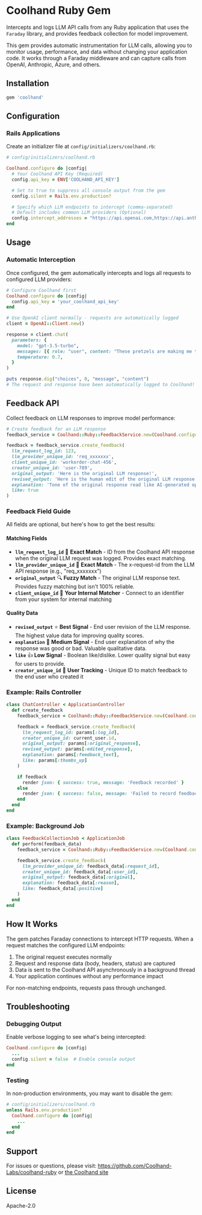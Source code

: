 # Coolhand Ruby Gem

Intercepts and logs LLM API calls from any Ruby application that uses the `Faraday` library, and provides feedback collection for model improvement.

This gem provides automatic instrumentation for LLM calls, allowing you to monitor usage, performance, and data without changing your application code. It works through a Faraday middleware and can capture calls from OpenAI, Anthropic, Azure, and others.

## Installation

```ruby
gem 'coolhand'
```

## Configuration

### Rails Applications

Create an initializer file at `config/initializers/coolhand.rb`:

```ruby
# config/initializers/coolhand.rb

Coolhand.configure do |config|
  # Your Coolhand API Key (Required)
  config.api_key = ENV['COOLHAND_API_KEY']

  # Set to true to suppress all console output from the gem
  config.silent = Rails.env.production?

  # Specify which LLM endpoints to intercept (comma-separated)
  # Default includes common LLM providers (Optional)
  config.intercept_addresses = "https://api.openai.com,https://api.anthropic.com"
end
```

## Usage

### Automatic Interception

Once configured, the gem automatically intercepts and logs all requests to configured LLM providers:

```ruby
# Configure Coolhand first
Coolhand.configure do |config|
  config.api_key = 'your_coolhand_api_key'
end

# Use OpenAI client normally - requests are automatically logged
client = OpenAI::Client.new()

response = client.chat(
  parameters: {
    model: "gpt-3.5-turbo",
    messages: [{ role: "user", content: "These pretzels are making me thirsty!"}],
    temperature: 0.7,
  }
)

puts response.dig("choices", 0, "message", "content")
# The request and response have been automatically logged to Coolhand!
```

## Feedback API

Collect feedback on LLM responses to improve model performance:

```ruby
# Create feedback for an LLM response
feedback_service = Coolhand::Ruby::FeedbackService.new(Coolhand.configuration)

feedback = feedback_service.create_feedback(
  llm_request_log_id: 123,
  llm_provider_unique_id: 'req_xxxxxxx',
  client_unique_id: 'workorder-chat-456',
  creator_unique_id: 'user-789',
  original_output: 'Here is the original LLM response!',
  revised_output: 'Here is the human edit of the original LLM response.',
  explanation: 'Tone of the original response read like AI-generated open source README docs',
  like: true
)
```

### Feedback Field Guide

All fields are optional, but here's how to get the best results:

#### Matching Fields
- **`llm_request_log_id`** 🎯 **Exact Match** - ID from the Coolhand API response when the original LLM request was logged. Provides exact matching.
- **`llm_provider_unique_id`** 🎯 **Exact Match** - The x-request-id from the LLM API response (e.g., "req_xxxxxxx")
- **`original_output`** 🔍 **Fuzzy Match** - The original LLM response text. Provides fuzzy matching but isn't 100% reliable.
- **`client_unique_id`** 🔗 **Your Internal Matcher** - Connect to an identifier from your system for internal matching

#### Quality Data
- **`revised_output`** ⭐ **Best Signal** - End user revision of the LLM response. The highest value data for improving quality scores.
- **`explanation`** 💬 **Medium Signal** - End user explanation of why the response was good or bad. Valuable qualitative data.
- **`like`** 👍 **Low Signal** - Boolean like/dislike. Lower quality signal but easy for users to provide.
- **`creator_unique_id`** 👤 **User Tracking** - Unique ID to match feedback to the end user who created it

### Example: Rails Controller

```ruby
class ChatController < ApplicationController
  def create_feedback
    feedback_service = Coolhand::Ruby::FeedbackService.new(Coolhand.configuration)

    feedback = feedback_service.create_feedback(
      llm_request_log_id: params[:log_id],
      creator_unique_id: current_user.id,
      original_output: params[:original_response],
      revised_output: params[:edited_response],
      explanation: params[:feedback_text],
      like: params[:thumbs_up]
    )

    if feedback
      render json: { success: true, message: 'Feedback recorded' }
    else
      render json: { success: false, message: 'Failed to record feedback' }, status: 422
    end
  end
end
```

### Example: Background Job

```ruby
class FeedbackCollectionJob < ApplicationJob
  def perform(feedback_data)
    feedback_service = Coolhand::Ruby::FeedbackService.new(Coolhand.configuration)

    feedback_service.create_feedback(
      llm_provider_unique_id: feedback_data[:request_id],
      creator_unique_id: feedback_data[:user_id],
      original_output: feedback_data[:original],
      explanation: feedback_data[:reason],
      like: feedback_data[:positive]
    )
  end
end
```

## How It Works

The gem patches Faraday connections to intercept HTTP requests. When a request matches the configured LLM endpoints:

1. The original request executes normally
2. Request and response data (body, headers, status) are captured
3. Data is sent to the Coolhand API asynchronously in a background thread
4. Your application continues without any performance impact

For non-matching endpoints, requests pass through unchanged.

## Troubleshooting

### Debugging Output

Enable verbose logging to see what's being intercepted:

```ruby
Coolhand.configure do |config|
  ...
  config.silent = false  # Enable console output
end
```

### Testing

In non-production environments, you may want to disable the gem:

```ruby
# config/initializers/coolhand.rb
unless Rails.env.production?
  Coolhand.configure do |config|
    ...
  end
end
```

## Support

For issues or questions, please visit: https://github.com/Coolhand-Labs/coolhand-ruby or [the Coolhand site](https://coolhandlabs.com)

## License

Apache-2.0